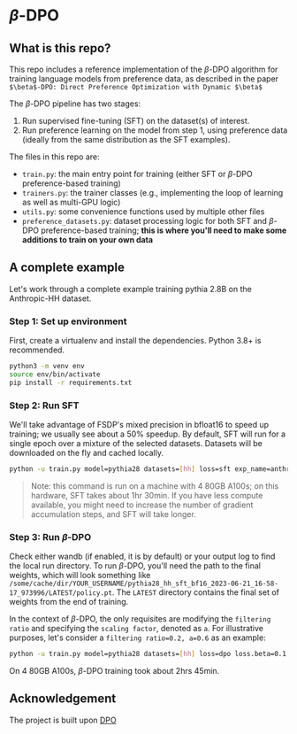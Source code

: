 # $\beta$-DPO

## What is this repo?

This repo includes a reference implementation of the $\beta$-DPO algorithm for training language models from preference data, as described in the paper `$\beta$-DPO: Direct Preference Optimization with Dynamic $\beta$`

The $\beta$-DPO pipeline has two stages:

1. Run supervised fine-tuning (SFT) on the dataset(s) of interest.
2. Run preference learning on the model from step 1, using preference data (ideally from the same distribution as the SFT examples).

The files in this repo are:
- `train.py`: the main entry point for training (either SFT or $\beta$-DPO preference-based training)
- `trainers.py`: the trainer classes (e.g., implementing the loop of learning as well as multi-GPU logic)
- `utils.py`: some convenience functions used by multiple other files
- `preference_datasets.py`: dataset processing logic for both SFT and $\beta$-DPO preference-based training; **this is where you'll need to make some additions to train on your own data**

## A complete example

Let's work through a complete example training pythia 2.8B on the Anthropic-HH dataset.

### Step 1: Set up environment

First, create a virtualenv and install the dependencies. Python 3.8+ is recommended.
```sh
python3 -m venv env
source env/bin/activate
pip install -r requirements.txt
```

### Step 2: Run SFT

We'll take advantage of FSDP's mixed precision in bfloat16 to speed up training; we usually see about a 50% speedup. By default, SFT will run for a single epoch over a mixture of the selected datasets. Datasets will be downloaded on the fly and cached locally.
```sh
python -u train.py model=pythia28 datasets=[hh] loss=sft exp_name=anthropic_beta_dpo_pythia28 gradient_accumulation_steps=2 batch_size=64 eval_batch_size=32 trainer=FSDPTrainer sample_during_eval=false model.fsdp_policy_mp=bfloat16
```
> Note: this command is run on a machine with 4 80GB A100s; on this hardware, SFT takes about 1hr 30min. If you have less compute available, you might need to increase the number of gradient accumulation steps, and SFT will take longer.

### Step 3: Run $\beta$-DPO

Check either wandb (if enabled, it is by default) or your output log to find the local run directory. To run $\beta$-DPO, you'll need the path to the final weights, which will look something like `/some/cache/dir/YOUR_USERNAME/pythia28_hh_sft_bf16_2023-06-21_16-58-17_973996/LATEST/policy.pt`. The `LATEST` directory contains the final set of weights from the end of training.


In the context of $\beta$-DPO, the only requisites are modifying the `filtering ratio` and specifying the `scaling factor`, denoted as `a`. For illustrative purposes, let's consider a `filtering ratio=0.2, a=0.6`  as an example:
```sh
python -u train.py model=pythia28 datasets=[hh] loss=dpo loss.beta=0.1 exp_name=anthropic_beta_dpo_pythia28 gradient_accumulation_steps=2 batch_size=64 eval_batch_size=32 trainer=FSDPTrainer sample_during_eval=false model.fsdp_policy_mp=bfloat16 model.archive=/path/to/archive/from/sft/LATEST/policy.pt loss.mode_loss=beta_DPO loss.mode_weight=0.2 loss.a=0.6 
```
On 4 80GB A100s, $\beta$-DPO training took about 2hrs 45min.


## Acknowledgement
The project is built upon [DPO](https://github.com/eric-mitchell/direct-preference-optimization)